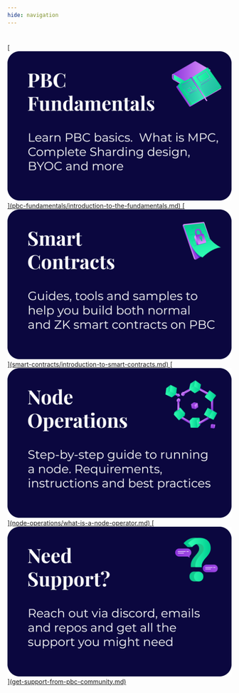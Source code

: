 ```yaml
---
hide: navigation
---
```

<h1 id="HideNav"></h1>

<a href="">
    [<img src="assets/categories/pbc-fundametals.png" alt="PBC Fundamentals" class="front-page-pictures front-page-pictures-left" />](pbc-fundamentals/introduction-to-the-fundamentals.md)
</a><a href="">
    [<img src="assets/categories/smart-contracts.png" alt="Smart Contracts" class="front-page-pictures front-page-pictures-right" />](smart-contracts/introduction-to-smart-contracts.md)
</a>
<a href="">
    [<img src="assets/categories/node-operations.png" alt="Node Operations" class="front-page-pictures front-page-pictures-left" />](node-operations/what-is-a-node-operator.md)
</a>
<a href="">
    [<img src="assets/categories/need-support.png" alt="Need support?" class="front-page-pictures front-page-pictures-right" />](get-support-from-pbc-community.md)
</a>

